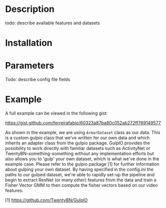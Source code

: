 # Description
todo: describe available features and datasets

# Installation



# Parameters
Todo: describe config file fields

# Example

A full example can be viewed in the following gist:

https://gist.github.com/ferreirafabio/60323a87ba80c052ab272ff769149577

As shown in the example, we are using `ArmarDataset` class as our data. This is a custom gulpio class that we've written for our own data and which inherits an adapter class from the gulpio package. GulpIO provides the possibility to work directly with familiar datasets such as ActivityNet or TwentyBN-something-something without any implementation efforts but also allows you to 'gulp' your own dataset, which is what we've done in the example case. Please refer to the gulpio package [1] for further information about gulping your own dataset. By having specified in the config.ini the paths to our gulped dataset, we're able to rapidly set-up the pipeline and begin to extract ResNet (or many other) features from the data and train a Fisher Vector GMM to then compute the fisher vectors based on our video features.

[1] https://github.com/TwentyBN/GulpIO

